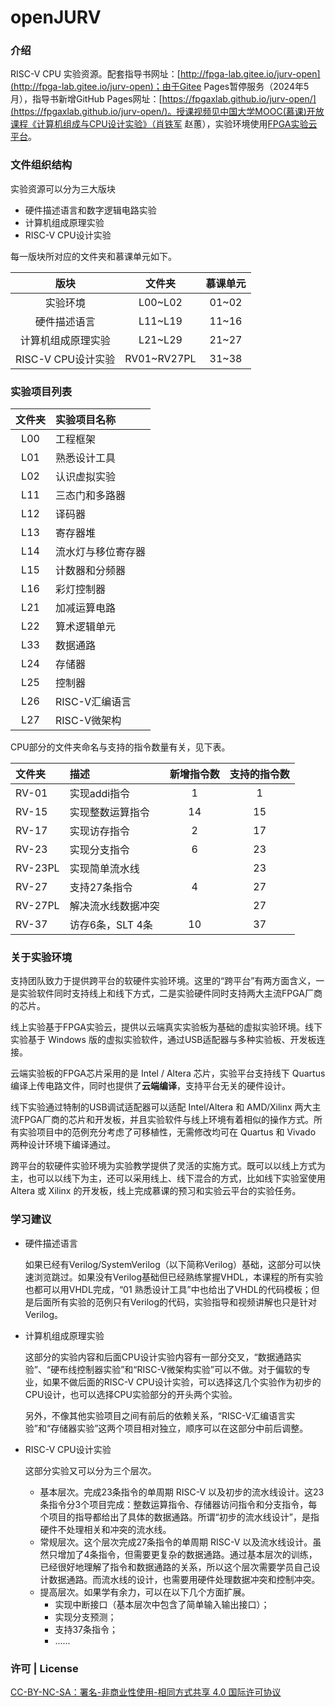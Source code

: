 # openJURV

### 介绍
RISC-V CPU 实验资源。配套指导书网址：[http://fpga-lab.gitee.io/jurv-open](http://fpga-lab.gitee.io/jurv-open)；由于Gitee Pages暂停服务（2024年5月），指导书新增GitHub Pages网址：[https://fpgaxlab.github.io/jurv-open/](https://fpgaxlab.github.io/jurv-open/)。授课视频见中国大学MOOC(慕课)开放课程《计算机组成与CPU设计实验》（肖铁军 赵蕙），实验环境使用[FPGA实验云平台](http://welab.ujs.edu.cn/new/)。

### 文件组织结构
实验资源可以分为三大版块
  - 硬件描述语言和数字逻辑电路实验
  - 计算机组成原理实验
  - RISC-V CPU设计实验 

每一版块所对应的文件夹和慕课单元如下。

| 版块 |文件夹| 慕课单元
|:----:|:----:|:----:
|实验环境| L00~L02 | 01~02
|硬件描述语言| L11~L19 | 11~16
|计算机组成原理实验| L21~L29 | 21~27
|RISC-V CPU设计实验| RV01~RV27PL | 31~38


### 实验项目列表

| 文件夹 | 实验项目名称 
| :----: |:----
| L00 | 工程框架 
| L01 | 熟悉设计工具
| L02 | 认识虚拟实验
| L11 | 三态门和多路器
| L12 | 译码器
| L13 | 寄存器堆
| L14 | 流水灯与移位寄存器
| L15 | 计数器和分频器
| L16 | 彩灯控制器
| L21 | 加减运算电路
| L22 | 算术逻辑单元
| L33 | 数据通路
| L24 | 存储器
| L25 | 控制器
| L26 | RISC-V汇编语言
| L27 | RISC-V微架构

CPU部分的文件夹命名与支持的指令数量有关，见下表。

| 文件夹 | 描述 | 新增指令数 | 支持的指令数 |
| :----  |:----|:----:|:----:|
|RV-01   | 实现addi指令| 1 | 1|
|RV-15   | 实现整数运算指令|  14| 15|
|RV-17   | 实现访存指令| 2 | 17 |
|RV-23   | 实现分支指令| 6 | 23 |
|RV-23PL | 实现简单流水线|  | 23 |
|RV-27   | 支持27条指令 | 4 | 27 |
|RV-27PL | 解决流水线数据冲突 |   | 27 |
|RV-37   | 访存6条，SLT 4条| 10 | 37 | 


### 关于实验环境
支持团队致力于提供跨平台的软硬件实验环境。这里的“跨平台”有两方面含义，一是实验软件同时支持线上和线下方式，二是实验硬件同时支持两大主流FPGA厂商的芯片。

线上实验基于FPGA实验云，提供以云端真实实验板为基础的虚拟实验环境。线下实验基于 Windows 版的虚拟实验软件，通过USB适配器与多种实验板、开发板连接。

云端实验板的FPGA芯片采用的是 Intel / Altera 芯片，实验平台支持线下 Quartus 编译上传电路文件，同时也提供了**云端编译**，支持平台无关的硬件设计。

线下实验通过特制的USB调试适配器可以适配 Intel/Altera 和 AMD/Xilinx 两大主流FPGA厂商的芯片和开发板，并且实验软件与线上环境有着相似的操作方式。所有实验项目中的范例充分考虑了可移植性，无需修改均可在 Quartus 和 Vivado 两种设计环境下编译通过。

跨平台的软硬件实验环境为实验教学提供了灵活的实施方式。既可以以线上方式为主，也可以以线下为主，还可以采用线上、线下混合的方式，比如线下实验室使用 Altera 或 Xilinx 的开发板，线上完成慕课的预习和实验云平台的实验任务。


### 学习建议

- 硬件描述语言

    如果已经有Verilog/SystemVerilog（以下简称Verilog）基础，这部分可以快速浏览跳过。如果没有Verilog基础但已经熟练掌握VHDL，本课程的所有实验也都可以用VHDL完成，“01 熟悉设计工具”中也给出了VHDL的代码模板；但是后面所有实验的范例只有Verilog的代码，实验指导和视频讲解也只是针对Verilog。

- 计算机组成原理实验

    这部分的实验内容和后面CPU设计实验内容有一部分交叉，“数据通路实验”、“硬布线控制器实验”和“RISC-V微架构实验”可以不做。对于偏软的专业，如果不做后面的RISC-V CPU设计实验，可以选择这几个实验作为初步的CPU设计，也可以选择CPU实验部分的开头两个实验。

    另外，不像其他实验项目之间有前后的依赖关系，“RISC-V汇编语言实验”和“存储器实验”这两个项目相对独立，顺序可以在这部分中前后调整。

- RISC-V CPU设计实验

    这部分实验又可以分为三个层次。

  - 基本层次。完成23条指令的单周期 RISC-V 以及初步的流水线设计。这23条指令分3个项目完成：整数运算指令、存储器访问指令和分支指令，每个项目的指导都给出了具体的数据通路。所谓“初步的流水线设计”，是指硬件不处理相关和冲突的流水线。
  - 常规层次。这个层次完成27条指令的单周期 RISC-V 以及流水线设计。虽然只增加了4条指令，但需要更复杂的数据通路。通过基本层次的训练，已经很好地理解了指令和数据通路的关系，所以这个层次需要学员自己设计数据通路。而流水线的设计，也需要用硬件处理数据冲突和控制冲突。
  - 提高层次。如果学有余力，可以在以下几个方面扩展。
    - 实现中断接口（基本层次中包含了简单输入输出接口）；
    - 实现分支预测；
    - 支持37条指令；
    - ......

### 许可 | License

[CC-BY-NC-SA：署名-非商业性使用-相同方式共享 4.0 国际许可协议](https://creativecommons.org/licenses/by-nc-sa/4.0/deed.zh)